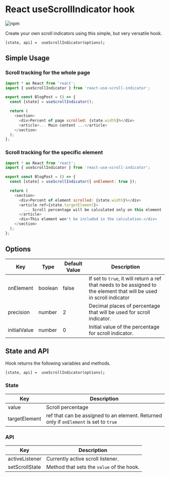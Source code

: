 # React useScrollIndicator hook

![npm](https://img.shields.io/npm/v/react-use-scroll-indicator)

Create your own scroll indicators using this simple, but very versatile hook.

```
[state, api] =  useScrollIndicator(options);
```

## Simple Usage

### Scroll tracking for the whole page

```js
import * as React from 'react';
import { useScrollIndicator } from 'react-use-scroll-indicator';

export const BlogPost = () => {
  const [state] = useScrollIndicator();

  return (
    <section>
      <div>Percent of page scrolled: {state.width}%</div>
      <article>... Main content ...</article>
    </section>
  );
};
```

### Scroll tracking for the specific element

```js
import * as React from 'react';
import { useScrollIndicator } from 'react-use-scroll-indicator';

export const BlogPost = () => {
  const [state] = useScrollIndicator({ onElement: true });

  return (
    <section>
      <div>Percent of element scrolled: {state.width}%</div>
      <article ref={state.targetElement}>
        ... Scroll percentage will be calculated only on this element ...
      </article>
      <div>This element won't be included in the calculation.</div>
    </section>
  );
};
```

## Options

| Key          | Type    | Default Value | Description                                                                                                           |
| ------------ | ------- | ------------- | --------------------------------------------------------------------------------------------------------------------- |
| onElement    | boolean | false         | If set to `true`, it will return a ref that needs to be assigned to the element that will be used in scroll indicator |
| precision    | number  | 2             | Decimal places of percentage that will be used for scroll indicator.                                                  |
| initialValue | number  | 0             | Initial value of the percentage for scroll indicator.                                                                 |

## State and API

Hook returns the following variables and methods.

```
[state, api] =  useScrollIndicator(options);
```

### State

| Key           | Description                                                                           |
| ------------- | ------------------------------------------------------------------------------------- |
| value         | Scroll percentage                                                                     |
| targetElement | ref that can be assigned to an element. Returned only if `onElement` is set to `true` |

### API

| Key            | Description                               |
| -------------- | ----------------------------------------- |
| activeListener | Currently active scroll listener.         |
| setScrollState | Method that sets the `value` of the hook. |
